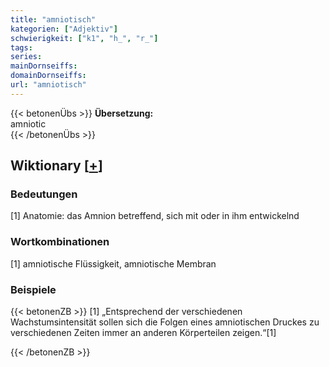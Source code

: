 ```yaml
---
title: "amniotisch"
kategorien: ["Adjektiv"]
schwierigkeit: ["k1", "h_", "r_"]
tags:
series:
mainDornseiffs:
domainDornseiffs:
url: "amniotisch"
---
```


{{< betonenÜbs >}}
**Übersetzung:**  
amniotic  
{{< /betonenÜbs >}}

## Wiktionary [[+](https://de.wiktionary.org/wiki/amniotisch)]

### Bedeutungen
[1] Anatomie: das Amnion betreffend, sich mit oder in ihm entwickelnd  

### Wortkombinationen
[1] amniotische Flüssigkeit, amniotische Membran  

### Beispiele
{{< betonenZB >}}
[1] „Entsprechend der verschiedenen Wachstumsintensität sollen sich die Folgen eines amniotischen Druckes zu verschiedenen Zeiten immer an anderen Körperteilen zeigen.“[1]  

{{< /betonenZB >}}

